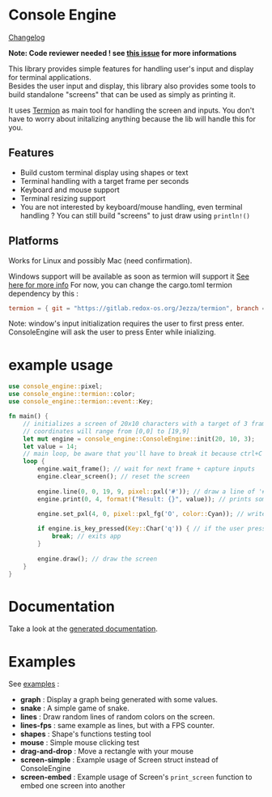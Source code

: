 # Console Engine

[Changelog](https://github.com/VincentFoulon80/console_engine/releases)

**Note: Code reviewer needed ! see [this issue](https://github.com/VincentFoulon80/console_engine/issues/1) for more informations**

This library provides simple features for handling user's input and display for terminal applications.  
Besides the user input and display, this library also provides some tools to build standalone "screens" that can be used as simply as printing it.

It uses [Termion](https://crates.io/crates/termion) as main tool for handling the screen and inputs. You don't have to worry about initalizing anything because the lib will handle this for you.

## Features

- Build custom terminal display using shapes or text
- Terminal handling with a target frame per seconds
- Keyboard and mouse support
- Terminal resizing support
- You are not interested by keyboard/mouse handling, even terminal handling ? You can still build "screens" to just draw using `println!()`

## Platforms

Works for Linux and possibly Mac (need confirmation).  

Windows support will be available as soon as termion will support it [See here for more info](https://gitlab.redox-os.org/redox-os/termion/-/merge_requests/151)
For now, you can change the cargo.toml termion dependency by this :
```toml
termion = { git = "https://gitlab.redox-os.org/Jezza/termion", branch = "windows-support", package = "termion"}
```
Note: window's input initialization requires the user to first press enter. ConsoleEngine will ask the user to press Enter while inializing.

# example usage 
```rust
use console_engine::pixel;
use console_engine::termion::color;
use console_engine::termion::event::Key;

fn main() {
    // initializes a screen of 20x10 characters with a target of 3 frames per second
    // coordinates will range from [0,0] to [19,9]
    let mut engine = console_engine::ConsoleEngine::init(20, 10, 3);
    let value = 14;
    // main loop, be aware that you'll have to break it because ctrl+C is captured
    loop {
        engine.wait_frame(); // wait for next frame + capture inputs
        engine.clear_screen(); // reset the screen
    
        engine.line(0, 0, 19, 9, pixel::pxl('#')); // draw a line of '#' from [0,0] to [19,9]
        engine.print(0, 4, format!("Result: {}", value)); // prints some value at [0,4]
    
        engine.set_pxl(4, 0, pixel::pxl_fg('O', color::Cyan)); // write a majestic cyan 'O' at [4,0]

        if engine.is_key_pressed(Key::Char('q')) { // if the user presses 'q' :
            break; // exits app
        }
    
        engine.draw(); // draw the screen
    }
}
```

# Documentation

Take a look at the [generated documentation](https://docs.rs/console_engine/).

# Examples

See [examples](https://github.com/VincentFoulon80/console_engine/tree/master/examples) :
- **graph** : Display a graph being generated with some values.
- **snake** : A simple game of snake.
- **lines** : Draw random lines of random colors on the screen.
- **lines-fps** : same example as lines, but with a FPS counter.
- **shapes** : Shape's functions testing tool
- **mouse** : Simple mouse clicking test
- **drag-and-drop** : Move a rectangle with your mouse
- **screen-simple** : Example usage of Screen struct instead of ConsoleEngine
- **screen-embed** : Example usage of Screen's `print_screen` function to embed one screen into another
